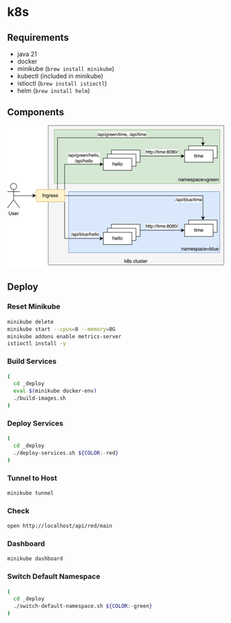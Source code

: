 # k8s

## Requirements

* java 21
* docker
* minikube (`brew install minikube`)
* kubectl (included in minikube)
* istioctl (`brew install istioctl`)
* helm (`brew install helm`)

## Components

![components](_res/components.png)

## Deploy

### Reset Minikube

```bash
minikube delete
minikube start --cpus=8 --memory=8G
minikube addons enable metrics-server
istioctl install -y
```

### Build Services

```bash
(
  cd _deploy
  eval $(minikube docker-env)
  ./build-images.sh
)
```

### Deploy Services

```bash
(
  cd _deploy
  ./deploy-services.sh ${COLOR:-red}
)
```

### Tunnel to Host

```bash
minikube tunnel
```

### Check

```bash
open http://localhost/api/red/main
```

### Dashboard

```bash
minikube dashboard
```

### Switch Default Namespace

```bash
(
  cd _deploy
  ./switch-default-namespace.sh ${COLOR:-green}
)
```

